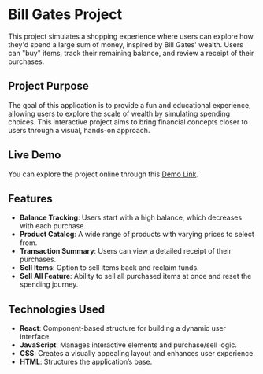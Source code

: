 # Bill Gates Project

This project simulates a shopping experience where users can explore how they'd spend a large sum of money, inspired by Bill Gates' wealth. Users can "buy" items, track their remaining balance, and review a receipt of their purchases.

## Project Purpose

The goal of this application is to provide a fun and educational experience, allowing users to explore the scale of wealth by simulating spending choices. This interactive project aims to bring financial concepts closer to users through a visual, hands-on approach.

## Live Demo

You can explore the project online through this [Demo Link]().

## Features

- **Balance Tracking**: Users start with a high balance, which decreases with each purchase.
- **Product Catalog**: A wide range of products with varying prices to select from.
- **Transaction Summary**: Users can view a detailed receipt of their purchases.
- **Sell Items**: Option to sell items back and reclaim funds.
- **Sell All Feature**: Ability to sell all purchased items at once and reset the spending journey.

## Technologies Used

- **React**: Component-based structure for building a dynamic user interface.
- **JavaScript**: Manages interactive elements and purchase/sell logic.
- **CSS**: Creates a visually appealing layout and enhances user experience.
- **HTML**: Structures the application’s base.
